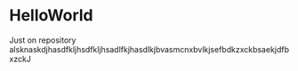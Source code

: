 # HelloWorld
Just on repository
alsknaskdjhasdfkljhsdfkljhsadlfkjhasdlkjbvasmcnxbvlkjsefbdkzxckbsaekjdfbxzckJ
